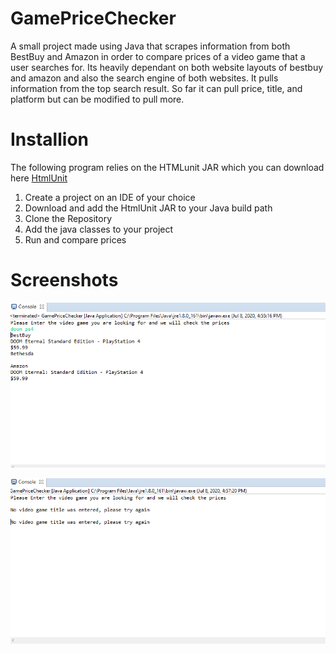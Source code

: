 # GamePriceChecker
A small project made using Java that scrapes information from both BestBuy and Amazon in order to compare prices of a video game that a user searches for.
Its heavily dependant on both website layouts of bestbuy and amazon and also the search engine of both websites. It pulls information from the top search result.
So far it can pull price, title, and platform but can be modified to pull more.
# Installion
The following program relies on the HTMLunit JAR which you can download here [HtmlUnit](https://sourceforge.net/projects/htmlunit/files/htmlunit/) 

1. Create a project on an IDE of your choice
2. Download and add the HtmlUnit JAR to your Java build path
3. Clone the Repository
4. Add the java classes to your project
5. Run and compare prices 

# Screenshots
![](images/output.PNG)

![](images/output2.PNG)

